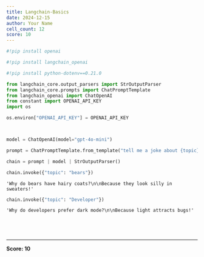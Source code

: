 ```yaml
---
title: Langchain-Basics
date: 2024-12-15
author: Your Name
cell_count: 12
score: 10
---
```


```python
#!pip install openai
```


```python
#!pip install langchain_openai
```


```python
#!pip install python-dotenv==0.21.0
```


```python
from langchain_core.output_parsers import StrOutputParser
from langchain_core.prompts import ChatPromptTemplate
from langchain_openai import ChatOpenAI
from constant import OPENAI_API_KEY
import os
```


```python
os.environ["OPENAI_API_KEY"] = OPENAI_API_KEY
```


```python


model = ChatOpenAI(model="gpt-4o-mini")

prompt = ChatPromptTemplate.from_template("tell me a joke about {topic}")

chain = prompt | model | StrOutputParser()
```


```python
chain.invoke({"topic": "bears"})
```




    'Why do bears have hairy coats?\n\nBecause they look silly in sweaters!'




```python
chain.invoke({"topic": "Developer"})
```




    'Why do developers prefer dark mode?\n\nBecause light attracts bugs!'




```python

```


```python

```


```python

```


```python

```


---
**Score: 10**
